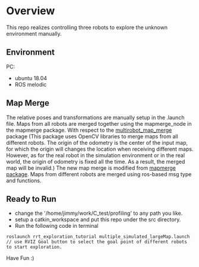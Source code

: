 # Overview

This repo realizes controlling three robots to explore the unknown environment manually.

## Environment
PC: 
- ubuntu 18.04
- ROS melodic

## Map Merge
The relative poses and transformations are manually setup in the .launch file. Maps from all robots are merged together using the mapmerge_node in the mapmerge package. With respect to the [multirobot_map_merge](https://github.com/hrnr/m-explore) package (This package uses OpenCV libraries to merge maps from all different robots. The origin of the odometry is the center of the input map, for which the origin will changes the location when receiving different maps. However, as for the real robot in the simulation environment or in the real world, the origin of odometry is fixed all the time. As a result, the merged map will be invalid.) The new map merge is modified from [mapmerge package](https://github.com/donghl17/RRT-Github-Test). Maps from different robots are merged using ros-based msg type and functions. 

## Ready to Run
- change the '/home/jimmy/work/C_test/profiling' to any path you like.
- setup a catkin_workspace and put this repo under the src directory.
- Run the following code in terminal
```
roslaunch rrt_exploration_tutorial multiple_simulated_largeMap.launch
// use RVIZ Goal button to select the goal point of different robots to start exploration.
```
Have Fun :)